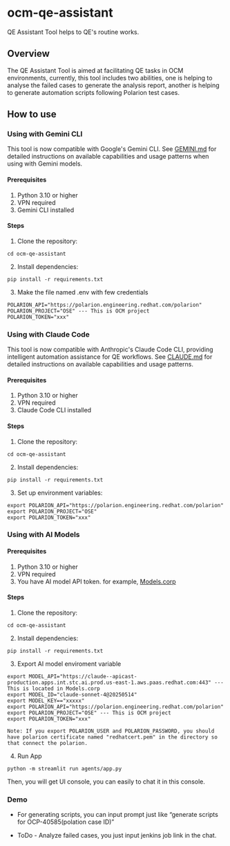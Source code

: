 # ocm-qe-assistant

QE Assistant Tool helps to QE's routine works.

## Overview 

The QE Assistant Tool is aimed at facilitating QE tasks in OCM environments, currently, this tool includes two abilities, one is helping to analyse the failed cases to generate the analysis report, another is helping to generate automation scripts following Polarion test cases.

## How to use

### Using with Gemini CLI

This tool is now compatible with Google's Gemini CLI. See [GEMINI.md](GEMINI.md) for detailed instructions on available capabilities and usage patterns when using with Gemini models.

#### Prerequisites
1. Python 3.10 or higher
2. VPN required
3. Gemini CLI installed

#### Steps

1. Clone the repository:

 ```
 cd ocm-qe-assistant
 ```
 2. Install dependencies:
```
pip install -r requirements.txt
```
 3. Make the file named .env with few credentials

```
POLARION_API="https://polarion.engineering.redhat.com/polarion"
POLARION_PROJECT="OSE" --- This is OCM project
POLARION_TOKEN="xxx" 

```

### Using with Claude Code

This tool is now compatible with Anthropic's Claude Code CLI, providing intelligent automation assistance for QE workflows. See [CLAUDE.md](CLAUDE.md) for detailed instructions on available capabilities and usage patterns.

#### Prerequisites
1. Python 3.10 or higher
2. VPN required
3. Claude Code CLI installed

#### Steps

1. Clone the repository:
   
```
cd ocm-qe-assistant
```

2. Install dependencies:
   
```
pip install -r requirements.txt
```

3. Set up environment variables:
   
```
export POLARION_API="https://polarion.engineering.redhat.com/polarion"
export POLARION_PROJECT="OSE"
export POLARION_TOKEN="xxx"
```

### Using with AI Models

#### Prerequisites
1. Python 3.10 or higher
2. VPN required
3. You have AI model API token. for example, [Models.corp](https://gitlab.cee.redhat.com/models-corp/user-documentation/-/blob/main/getting-started.md)

#### Steps

1. Clone the repository:
 
 ```
 cd ocm-qe-assistant
 ```
2. Install dependencies:

```
pip install -r requirements.txt
```
3. Export AI model enviroment variable

```
export MODEL_API="https://claude--apicast-production.apps.int.stc.ai.prod.us-east-1.aws.paas.redhat.com:443" ---This is located in Models.corp
export MODEL_ID="claude-sonnet-4@20250514"
export MODEL_KEY=="xxxxx"
export POLARION_API="https://polarion.engineering.redhat.com/polarion"
export POLARION_PROJECT="OSE" --- This is OCM project
export POLARION_TOKEN="xxx" 

Note: If you export POLARION_USER and POLARION_PASSWORD, you should have polarion certificate named "redhatcert.pem" in the directory so that connect the polarion.
```
4. Run App

```
python -m streamlit run agents/app.py
```

Then, you will get UI console, you can easily to chat it in this console.

### Demo

- For generating scripts, you can input prompt just like “generate scripts for OCP-40585(polation case ID)”

- ToDo - Analyze failed cases, you just input jenkins job link in the chat.
